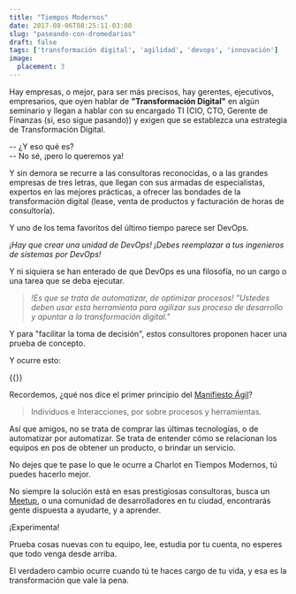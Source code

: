 ```yaml
---
title: "Tiempos Modernos"
date: 2017-08-06T08:25:11-03:00
slug: "paseando-con-dromedarios"
draft: false
tags: ['transformación digital', 'agilidad', 'devops', 'innovación']
image:
  placement: 3
---
```


Hay empresas, o mejor, para ser más precisos, hay gerentes, ejecutivos,
empresarios, que oyen hablar de **"Transformación Digital"** en algún
seminario y llegan a hablar con su encargado TI (CIO, CTO, Gerente de
Finanzas (sí, eso sigue pasando)) y exigen que se establezca una
estrategia de Transformación Digital. 

-- ¿Y eso qué es?\
-- No sé, ¡pero lo queremos ya!

Y sin demora se recurre a las consultoras reconocidas, o a las grandes
empresas de tres letras, que llegan con sus armadas de especialistas,
expertos en las mejores prácticas, a ofrecer las bondades de la
transformación digital (lease, venta de productos y facturación de horas
de consultoría).

Y uno de los tema favoritos del último tiempo parece ser DevOps. 

*¡Hay que crear una unidad de DevOps! ¡Debes reemplazar a tus ingenieros
de sistemas por DevOps!*

Y ni siquiera se han enterado de que DevOps es una filosofía, no un
cargo o una tarea que se deba ejecutar.

> *!Es que se trata de automatizar, de optimizar procesos!
> "Ustedes deben usar esta herramienta para agilizar sus
> proceso de desarrollo y apuntar a la transformación digital."*

Y para "facilitar la toma de decisión", estos consultores proponen
hacer una prueba de concepto.

Y ocurre esto:

{{<youtube rmqSzTBbbN4>}}


Recordemos, ¿qué nos dice el primer principio del 
[Manifiesto Ágil](http://agilemanifesto.org/iso/es/manifesto.html)?

> Individuos e Interacciones, por sobre procesos y herramientas.

Así que amigos, no se trata de comprar las últimas tecnologías, o de
automatizar por automatizar. Se trata de entender cómo se relacionan los
equipos en pos de obtener un producto, o brindar un servicio.

No dejes que te pase lo que le ocurre a Charlot en Tiempos Modernos, tú
puedes hacerlo mejor. 

No siempre la solución está en esas prestigiosas consultoras, busca un
[Meetup](https://www.meetup.com/), o una comunidad de desarrolladores en
tu ciudad, encontrarás gente dispuesta a ayudarte, y a aprender. 

¡Experimenta! 

Prueba cosas nuevas con tu equipo, lee, estudia por tu cuenta, no
esperes que todo venga desde arriba. 

El verdadero cambio ocurre cuando tú te haces cargo de tu vida, y esa es
la transformación que vale la pena.

